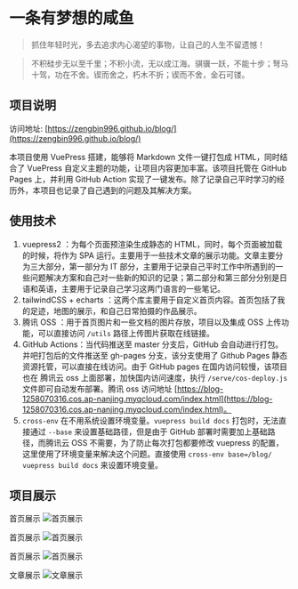 # 一条有梦想的咸鱼

> 抓住年轻时光，多去追求内心渴望的事物，让自己的人生不留遗憾！

> 不积硅步无以至千里；不积小流，无以成江海。骐骥一跃，不能十步；弩马十驾，功在不舍。锲而舍之，朽木不折；锲而不舍，金石可镂。

## 项目说明

访问地址: [https://zengbin996.github.io/blog/](https://zengbin996.github.io/blog/)

本项目使用 VuePress 搭建，能够将 Markdown 文件一键打包成 HTML，同时结合了 VuePress 自定义主题的功能，让项目内容更加丰富。该项目托管在 GitHub Pages 上，并利用 GitHub Action 实现了一键发布。除了记录自己平时学习的经历外，本项目也记录了自己遇到的问题及其解决方案。

## 使用技术

1. vuepress2 ：为每个页面预渲染生成静态的 HTML，同时，每个页面被加载的时候，将作为 SPA 运行。主要用于一些技术文章的展示功能。文章主要分为三大部分，第一部分为 IT 部分，主要用于记录自己平时工作中所遇到的一些问题解决方案和自己对一些新的知识的记录；第二部分和第三部分分别是日语和英语，主要用于记录自己学习这两门语言的一些笔记。
2. tailwindCSS + echarts ：这两个库主要用于自定义首页内容。首页包括了我的足迹，地图的展示，和自己日常拍摄的作品展示。
3. 腾讯 OSS ：用于首页图片和一些文档的图片存放，项目以及集成 OSS 上传功能，可以直接访问 `/utils` 路径上传图片获取在线链接。
4. GitHub Actions：当代码推送至 master 分支后，GitHub 会自动进行打包。并吧打包后的文件推送至 gh-pages 分支，该分支使用了 Github Pages 静态资源托管，可以直接在线访问。由于 GitHub pages 在国内访问较慢，该项目也在 腾讯云 oss 上面部署，加快国内访问速度，执行 `/serve/cos-deploy.js` 文件即可自动发布部署。腾讯 oss 访问地址 [https://blog-1258070316.cos.ap-nanjing.myqcloud.com/index.html](https://blog-1258070316.cos.ap-nanjing.myqcloud.com/index.html)。
5. `cross-env` 在不用系统设置环境变量。`vuepress build docs` 打包时，无法直接通过 `--base` 来设置基础路径，但是由于 GitHub 部署时需要加上基础路径，而腾讯云 OSS 不需要，为了防止每次打包都要修改 vuepress 的配置，这里使用了环境变量来解决这个问题。直接使用 `cross-env base=/blog/ vuepress build docs` 来设置环境变量。

## 项目展示

首页展示
![首页展示](https://images-1258070316.cos.ap-nanjing.myqcloud.com/index1.png)

首页展示
![首页展示](https://images-1258070316.cos.ap-nanjing.myqcloud.com/index2.png)

首页展示
![首页展示](https://images-1258070316.cos.ap-nanjing.myqcloud.com/index3.png)

文章展示
![文章展示](https://images-1258070316.cos.ap-nanjing.myqcloud.com/index4.png)
